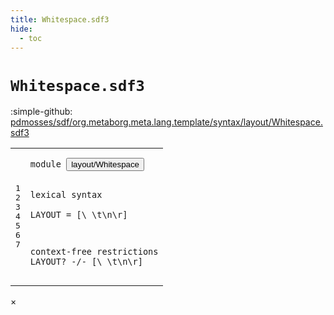 ```yaml
---
title: Whitespace.sdf3
hide:
  - toc
---
```


# `Whitespace.sdf3`

:simple-github: [pdmosses/sdf/org.metaborg.meta.lang.template/syntax/layout/Whitespace.sdf3]

[pdmosses/sdf/org.metaborg.meta.lang.template/syntax/layout/Whitespace.sdf3]: https://github.com/pdmosses/sdf/blob/master/org.metaborg.meta.lang.template/syntax/layout/Whitespace.sdf3 "The source file on GitHub"

<div class="sdf3"><table class="highlighttable"><tbody><tr><td class="linenos"><div class="linenodiv"><pre><span></span>1
2
3
4
5
6
7
</pre></div></td>
<td class="code"><pre><code><span class="keyword">module</span> <button class="modal-open" id="layout/Whitespace_1_8" title="Multi-file references" data-urls="../Comments.sdf3/#layout/Whitespace_4_3 ../../constants/IntCon.sdf3/#layout/Whitespace_3_9">layout/Whitespace</button> 
    
<span class="keyword">lexical syntax</span>    
    <span class="keyword">LAYOUT</span> = [\ \t\n\r]

<span class="keyword">context-free restrictions</span>
    <span class="keyword">LAYOUT</span>? -/- [\ \t\n\r] 
</code></pre></td></tr></tbody></table></div>

<div id="modal">
  <div id="modal-content">
    <span id="modal-close">&times;</span>
    <h2 id="modal-h2"></h2>
    <p  id="modal-p"></p>
    <ul id="modal-ul"></ul>
  </div>
</div>

